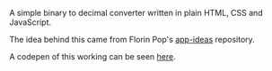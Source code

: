 A simple binary to decimal converter written in plain HTML, CSS and JavaScript.

The idea behind this came from Florin Pop's [app-ideas] repository.

A codepen of this working can be seen [here][codepen-link].

[app-ideas]: https://github.com/florinpop17/app-ideas/blob/master/Projects/1-Beginner/Bin2Dec-App.md
[codepen-link]: https://codepen.io/Mitchting/pen/YzRmoyj